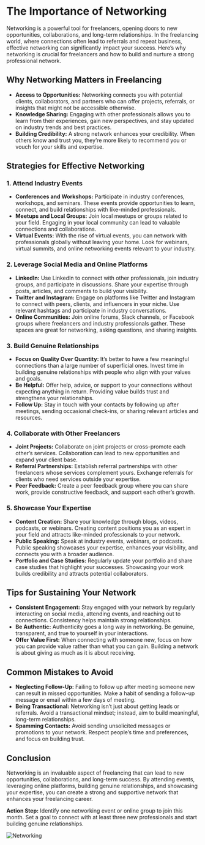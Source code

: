 # The Importance of Networking

Networking is a powerful tool for freelancers, opening doors to new opportunities, collaborations, and long-term relationships. In the freelancing world, where connections often lead to referrals and repeat business, effective networking can significantly impact your success. Here’s why networking is crucial for freelancers and how to build and nurture a strong professional network.

## Why Networking Matters in Freelancing

- **Access to Opportunities:** Networking connects you with potential clients, collaborators, and partners who can offer projects, referrals, or insights that might not be accessible otherwise.
- **Knowledge Sharing:** Engaging with other professionals allows you to learn from their experiences, gain new perspectives, and stay updated on industry trends and best practices.
- **Building Credibility:** A strong network enhances your credibility. When others know and trust you, they’re more likely to recommend you or vouch for your skills and expertise.

## Strategies for Effective Networking

### 1. **Attend Industry Events**

- **Conferences and Workshops:** Participate in industry conferences, workshops, and seminars. These events provide opportunities to learn, connect, and build relationships with like-minded professionals.
- **Meetups and Local Groups:** Join local meetups or groups related to your field. Engaging in your local community can lead to valuable connections and collaborations.
- **Virtual Events:** With the rise of virtual events, you can network with professionals globally without leaving your home. Look for webinars, virtual summits, and online networking events relevant to your industry.

### 2. **Leverage Social Media and Online Platforms**

- **LinkedIn:** Use LinkedIn to connect with other professionals, join industry groups, and participate in discussions. Share your expertise through posts, articles, and comments to build your visibility.
- **Twitter and Instagram:** Engage on platforms like Twitter and Instagram to connect with peers, clients, and influencers in your niche. Use relevant hashtags and participate in industry conversations.
- **Online Communities:** Join online forums, Slack channels, or Facebook groups where freelancers and industry professionals gather. These spaces are great for networking, asking questions, and sharing insights.

### 3. **Build Genuine Relationships**

- **Focus on Quality Over Quantity:** It’s better to have a few meaningful connections than a large number of superficial ones. Invest time in building genuine relationships with people who align with your values and goals.
- **Be Helpful:** Offer help, advice, or support to your connections without expecting anything in return. Providing value builds trust and strengthens your relationships.
- **Follow Up:** Stay in touch with your contacts by following up after meetings, sending occasional check-ins, or sharing relevant articles and resources.

### 4. **Collaborate with Other Freelancers**

- **Joint Projects:** Collaborate on joint projects or cross-promote each other’s services. Collaboration can lead to new opportunities and expand your client base.
- **Referral Partnerships:** Establish referral partnerships with other freelancers whose services complement yours. Exchange referrals for clients who need services outside your expertise.
- **Peer Feedback:** Create a peer feedback group where you can share work, provide constructive feedback, and support each other’s growth.

### 5. **Showcase Your Expertise**

- **Content Creation:** Share your knowledge through blogs, videos, podcasts, or webinars. Creating content positions you as an expert in your field and attracts like-minded professionals to your network.
- **Public Speaking:** Speak at industry events, webinars, or podcasts. Public speaking showcases your expertise, enhances your visibility, and connects you with a broader audience.
- **Portfolio and Case Studies:** Regularly update your portfolio and share case studies that highlight your successes. Showcasing your work builds credibility and attracts potential collaborators.

## Tips for Sustaining Your Network

- **Consistent Engagement:** Stay engaged with your network by regularly interacting on social media, attending events, and reaching out to connections. Consistency helps maintain strong relationships.
- **Be Authentic:** Authenticity goes a long way in networking. Be genuine, transparent, and true to yourself in your interactions.
- **Offer Value First:** When connecting with someone new, focus on how you can provide value rather than what you can gain. Building a network is about giving as much as it is about receiving.

## Common Mistakes to Avoid

- **Neglecting Follow-Up:** Failing to follow up after meeting someone new can result in missed opportunities. Make a habit of sending a follow-up message or email within a few days of meeting.
- **Being Transactional:** Networking isn’t just about getting leads or referrals. Avoid a transactional mindset; instead, aim to build meaningful, long-term relationships.
- **Spamming Contacts:** Avoid sending unsolicited messages or promotions to your network. Respect people’s time and preferences, and focus on building trust.

## Conclusion

Networking is an invaluable aspect of freelancing that can lead to new opportunities, collaborations, and long-term success. By attending events, leveraging online platforms, building genuine relationships, and showcasing your expertise, you can create a strong and supportive network that enhances your freelancing career.

**Action Step:** Identify one networking event or online group to join this month. Set a goal to connect with at least three new professionals and start building genuine relationships.

![Networking](./images/networking.png)
